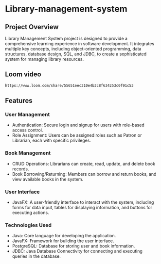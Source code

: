 # Library-management-system
## Project Overview
Library Management System project is designed to provide a comprehensive learning experience in software development. It integrates multiple key concepts, including object-oriented programming, data structures, database design, SQL, and JDBC, to create a sophisticated system for managing library resources.

## Loom video
```bash
https://www.loom.com/share/55651eec310e4b3c8f634253c0f91c53
```

## Features
### User Management

* Authentication: Secure login and signup for users with role-based access control.
* Role Assignment: Users can be assigned roles such as Patron or Librarian, each with specific privileges.
### Book Management

* CRUD Operations: Librarians can create, read, update, and delete book records.
* Book Borrowing/Returning: Members can borrow and return books, and view available books in the system.
### User Interface

* JavaFX: A user-friendly interface to interact with the system, including forms for data input, tables for displaying information, and buttons for executing actions.
### Technologies Used
* Java: Core language for developing the application.
* JavaFX: Framework for building the user interface.
* PostgreSQL: Database for storing user and book information.
* JDBC: Java Database Connectivity for connecting and executing queries in the database.

